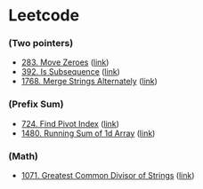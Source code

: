 # Leetcode

### (Two pointers)
- [283. Move Zeroes](src/leetcode/problem_283.py) ([link](https://leetcode.com/problems/move-zeroes/))
- [392. Is Subsequence](src/leetcode/problem_392.py) ([link](https://leetcode.com/problems/is-subsequence/))
- [1768. Merge Strings Alternately](src/leetcode/problem_1768.py) ([link](https://leetcode.com/problems/merge-strings-alternately/))

### (Prefix Sum)
- [724. Find Pivot Index](src/leetcode/problem_724.py) ([link](https://leetcode.com/problems/find-pivot-index/))
- [1480. Running Sum of 1d Array](src/leetcode/problem_1480.py) ([link](https://leetcode.com/problems/running-sum-of-1d-array/))

### (Math)
- [1071. Greatest Common Divisor of Strings](src/leetcode/problem_1071.py) ([link](https://leetcode.com/problems/greatest-common-divisor-of-strings/))